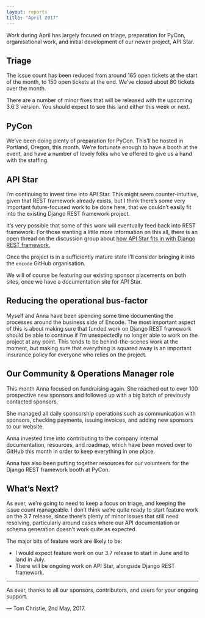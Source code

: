 ```yaml
---
layout: reports
title: "April 2017"
---
```


Work during April has largely focused on triage, preparation for PyCon, organisational work, and initial development of our newer project, API Star.

## Triage

The issue count has been reduced from around 165 open tickets at the start of the month, to 150 open tickets at the end. We’ve closed about 80 tickets over the month.

There are a number of minor fixes that will be released with the upcoming 3.6.3 version. You should expect to see this land either this week or next.

## PyCon

We’ve been doing plenty of preparation for PyCon. This’ll be hosted in Portland, Oregon, this month. We’re fortunate enough to have a booth at the event, and have a number of lovely folks who’ve offered to give us a hand with the staffing.

## API Star

I’m continuing to invest time into API Star. This might seem counter-intuitive, given that REST framework already exists, but I think there’s some very important future-focused work to be done here, that we couldn’t easily fit into the existing Django REST framework project.

It’s very possible that some of this work will eventually feed back into REST framework. For those wanting a little more information on this all, there is an open thread on the discussion group about [how API Star fits in with Django REST framework.](http://discuss.apistar.org/t/how-does-api-star-fit-in-with-django-rest-framework/15)

Once the project is in a sufficiently mature state I’ll consider bringing it into the `encode` GitHub organisation.

We will of course be featuring our existing sponsor placements on both sites, once we have a documentation site for API Star.

## Reducing the operational bus-factor

Myself and Anna have been spending some time documenting the processes around the business side of Encode. The most important aspect of this is about making sure that funded work on Django REST framework should be able to continue if I’m unexpectedly no longer able to work on the project at any point. This tends to be behind-the-scenes work at the moment, but making sure that everything is squared away is an important insurance policy for everyone who relies on the project.

## Our Community & Operations Manager role

This month Anna focused on fundraising again. She reached out to over 100 prospective new sponsors and followed up with a big batch of previously contacted sponsors.

She managed all daily sponsorship operations such as communication with sponsors, checking payments, issuing invoices, and adding new sponsors to our website.

Anna invested time into contributing to the company internal documentation, resources, and roadmap, which have been moved over to GitHub this month in order to keep everything in one place.

Anna has also been putting together resources for our volunteers for the Django REST framework booth at PyCon.

## What’s Next?

As ever, we’re going to need to keep a focus on triage, and keeping the issue count manageable. I don’t think we’re quite ready to start feature work on the 3.7 release, since there’s plenty of minor issues that still need resolving, particularly around cases where our API documentation or schema generation doesn’t work quite as expected.

The major bits of feature work are likely to be:

* I would expect feature work on our 3.7 release to start in June and to land in July.
* There will be ongoing work on API Star, alongside Django REST framework.

---

As ever, thanks to all our sponsors, contributors, and users for your ongoing support.

&mdash; Tom Christie, 2nd May, 2017.
